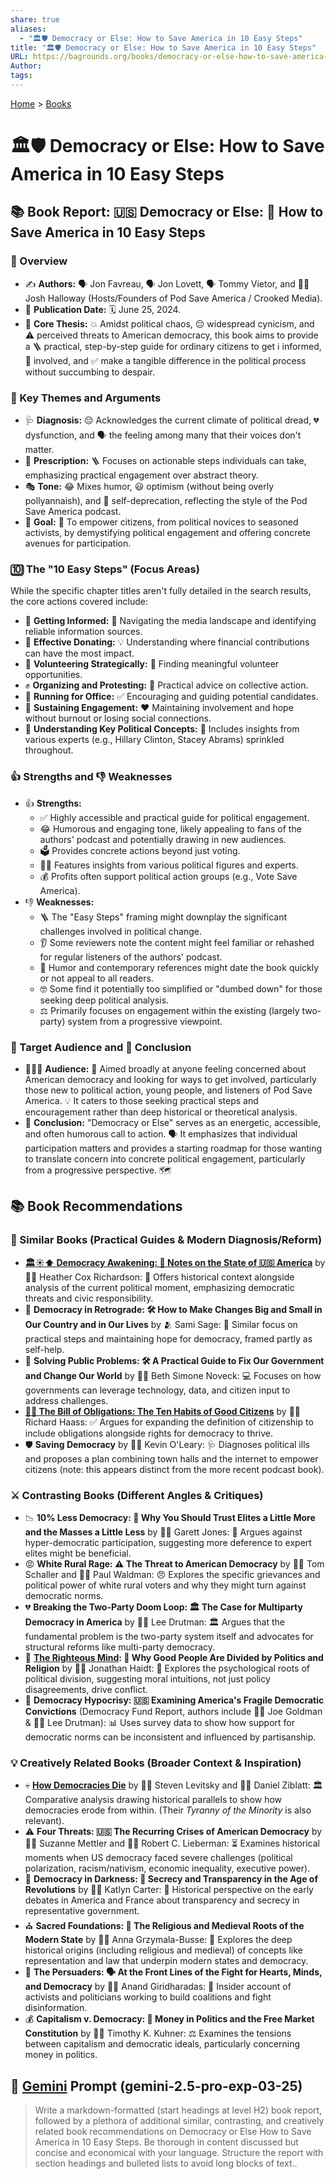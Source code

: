 ```yaml
---
share: true
aliases:
  - "🏛️🛡️ Democracy or Else: How to Save America in 10 Easy Steps"
title: "🏛️🛡️ Democracy or Else: How to Save America in 10 Easy Steps"
URL: https://bagrounds.org/books/democracy-or-else-how-to-save-america-in-10-easy-steps
Author: 
tags: 
---
```

[Home](../index.md) > [Books](./index.md)  
# 🏛️🛡️ Democracy or Else: How to Save America in 10 Easy Steps  
## 📚 Book Report: 🇺🇸 Democracy or Else: 🤕 How to Save America in 10 Easy Steps  
  
### 📝 Overview  
  
* ✍️ **Authors:** 🗣️ Jon Favreau, 🗣️ Jon Lovett, 🗣️ Tommy Vietor, and 👨‍💻 Josh Halloway (Hosts/Founders of Pod Save America / Crooked Media).  
* 📅 **Publication Date:** 🗓️ June 25, 2024.  
* 🎯 **Core Thesis:** 💥 Amidst political chaos, 😔 widespread cynicism, and ⚠️ perceived threats to American democracy, this book aims to provide a 🪜 practical, step-by-step guide for ordinary citizens to get ℹ️ informed, 🤝 involved, and ✅ make a tangible difference in the political process without succumbing to despair.  
  
### 🔑 Key Themes and Arguments  
  
* 🩺 **Diagnosis:** 😔 Acknowledges the current climate of political dread, 💔 dysfunction, and 🗣️ the feeling among many that their voices don't matter.  
* 💊 **Prescription:** 🪜 Focuses on actionable steps individuals can take, emphasizing practical engagement over abstract theory.  
* 🎭 **Tone:** 😂 Mixes humor, 😃 optimism (without being overly pollyannaish), and 🙇 self-deprecation, reflecting the style of the Pod Save America podcast.  
* 🥅 **Goal:** 💪 To empower citizens, from political novices to seasoned activists, by demystifying political engagement and offering concrete avenues for participation.  
  
### 🔟 The "10 Easy Steps" (Focus Areas)  
  
While the specific chapter titles aren't fully detailed in the search results, the core actions covered include:  
  
* 📰 **Getting Informed:** 🧭 Navigating the media landscape and identifying reliable information sources.  
* 💸 **Effective Donating:** 💡 Understanding where financial contributions can have the most impact.  
* 🤝 **Volunteering Strategically:** 🙋 Finding meaningful volunteer opportunities.  
* ✊ **Organizing and Protesting:** 📢 Practical advice on collective action.  
* 🏃 **Running for Office:** ✅ Encouraging and guiding potential candidates.  
* 🔋 **Sustaining Engagement:** ❤️ Maintaining involvement and hope without burnout or losing social connections.  
* 🧠 **Understanding Key Political Concepts:** 🤔 Includes insights from various experts (e.g., Hillary Clinton, Stacey Abrams) sprinkled throughout.  
  
### 👍 Strengths and 👎 Weaknesses  
  
* 👍 **Strengths:**  
    * ✅ Highly accessible and practical guide for political engagement.  
    * 😂 Humorous and engaging tone, likely appealing to fans of the authors' podcast and potentially drawing in new audiences.  
    * 🗳️ Provides concrete actions beyond just voting.  
    * 🧑‍⚖️ Features insights from various political figures and experts.  
    * 💰 Profits often support political action groups (e.g., Vote Save America).  
* 👎 **Weaknesses:**  
    * 🪜 The "Easy Steps" framing might downplay the significant challenges involved in political change.  
    * 👂 Some reviewers note the content might feel familiar or rehashed for regular listeners of the authors' podcast.  
    * 📅 Humor and contemporary references might date the book quickly or not appeal to all readers.  
    * 🤓 Some find it potentially too simplified or "dumbed down" for those seeking deep political analysis.  
    * ⚖️ Primarily focuses on engagement within the existing (largely two-party) system from a progressive viewpoint.  
  
### 🎯 Target Audience and 🏁 Conclusion  
  
* 🧑‍🤝‍🧑 **Audience:** 🎯 Aimed broadly at anyone feeling concerned about American democracy and looking for ways to get involved, particularly those new to political action, young people, and listeners of Pod Save America. 💡 It caters to those seeking practical steps and encouragement rather than deep historical or theoretical analysis.  
* 🏁 **Conclusion:** "Democracy or Else" serves as an energetic, accessible, and often humorous call to action. 🗣️ It emphasizes that individual participation matters and provides a starting roadmap for those wanting to translate concern into concrete political engagement, particularly from a progressive perspective. 🗺️  
  
## 📚 Book Recommendations  
### 🤝 Similar Books (Practical Guides & Modern Diagnosis/Reform)  
  
* **[🏛️☀️⬆️ Democracy Awakening: 📝 Notes on the State of 🇺🇸 America](./democracy-awakening.md)** by 🧑‍🏫 Heather Cox Richardson: 📜 Offers historical context alongside analysis of the current political moment, emphasizing democratic threats and civic responsibility.  
* 🔄 **Democracy in Retrograde: 🛠️ How to Make Changes Big and Small in Our Country and in Our Lives** by 🫂 Sami Sage: 🤝 Similar focus on practical steps and maintaining hope for democracy, framed partly as self-help.  
* 🧩 **Solving Public Problems: 🛠️ A Practical Guide to Fix Our Government and Change Our World** by 👩‍💻 Beth Simone Noveck: 💻 Focuses on how governments can leverage technology, data, and citizen input to address challenges.  
* **[📜🤝 The Bill of Obligations: The Ten Habits of Good Citizens](./the-bill-of-obligations.md)** by 👨‍💼 Richard Haass: ✅ Argues for expanding the definition of citizenship to include obligations alongside rights for democracy to thrive.  
* 🛡️ **Saving Democracy** by 👨‍💼 Kevin O'Leary: 🩺 Diagnoses political ills and proposes a plan combining town halls and the internet to empower citizens (note: this appears distinct from the more recent podcast book).  
  
### ⚔️ Contrasting Books (Different Angles & Critiques)  
  
* 📉 **10% Less Democracy: 🤔 Why You Should Trust Elites a Little More and the Masses a Little Less** by 👨‍🏫 Garett Jones: 🚫 Argues against hyper-democratic participation, suggesting more deference to expert elites might be beneficial.  
* 😡 **White Rural Rage: ⚠️ The Threat to American Democracy** by 👨‍🏫 Tom Schaller and 👨‍🏫 Paul Waldman: 😠 Explores the specific grievances and political power of white rural voters and why they might turn against democratic norms.  
* 💔 **Breaking the Two-Party Doom Loop: 🏛️ The Case for Multiparty Democracy in America** by 👨‍🏫 Lee Drutman: 🏛️ Argues that the fundamental problem is the two-party system itself and advocates for structural reforms like multi-party democracy.  
* 🧠 **[The Righteous Mind](./the-righteous-mind.md): 🤔 Why Good People Are Divided by Politics and Religion** by 👨‍🏫 Jonathan Haidt: 🧠 Explores the psychological roots of political division, suggesting moral intuitions, not just policy disagreements, drive conflict.  
* 🔎 **Democracy Hypocrisy: 🇺🇸 Examining America's Fragile Democratic Convictions** (Democracy Fund Report, authors include 👨‍💼 Joe Goldman & 👨‍🏫 Lee Drutman): 📊 Uses survey data to show how support for democratic norms can be inconsistent and influenced by partisanship.  
  
### 💡 Creatively Related Books (Broader Context & Inspiration)  
  
* 💀 **[How Democracies Die](./how-democracies-die.md)** by 👨‍🏫 Steven Levitsky and 👨‍🏫 Daniel Ziblatt: 🏛️ Comparative analysis drawing historical parallels to show how democracies erode from within. (Their *Tyranny of the Minority* is also relevant).  
* ⚠️ **Four Threats: 🇺🇸 The Recurring Crises of American Democracy** by 👩‍🏫 Suzanne Mettler and 👨‍🏫 Robert C. Lieberman: ⏳ Examines historical moments when US democracy faced severe challenges (political polarization, racism/nativism, economic inequality, executive power).  
* 🔦 **Democracy in Darkness: 🤫 Secrecy and Transparency in the Age of Revolutions** by 👩‍🏫 Katlyn Carter: 📜 Historical perspective on the early debates in America and France about transparency and secrecy in representative government.  
* ⛪ **Sacred Foundations: 🏰 The Religious and Medieval Roots of the Modern State** by 👩‍🏫 Anna Grzymala-Busse: 📜 Explores the deep historical origins (including religious and medieval) of concepts like representation and law that underpin modern states and democracy.  
* 📢 **The Persuaders: 🗣️ At the Front Lines of the Fight for Hearts, Minds, and Democracy** by 👨‍💼 Anand Giridharadas: 📰 Insider account of activists and politicians working to build coalitions and fight disinformation.  
* 💰 **Capitalism v. Democracy: 💸 Money in Politics and the Free Market Constitution** by 👨‍🏫 Timothy K. Kuhner: ⚖️ Examines the tensions between capitalism and democratic ideals, particularly concerning money in politics.  
  
  
## 💬 [Gemini](../software/gemini.md) Prompt (gemini-2.5-pro-exp-03-25)  
> Write a markdown-formatted (start headings at level H2) book report, followed by a plethora of additional similar, contrasting, and creatively related book recommendations on Democracy or Else How to Save America in 10 Easy Steps. Be thorough in content discussed but concise and economical with your language. Structure the report with section headings and bulleted lists to avoid long blocks of text..  
  
